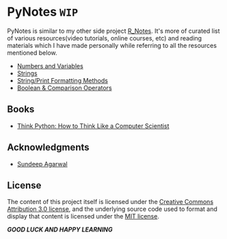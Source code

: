 # PyNotes `WIP`

PyNotes is similar to my other side project [R_Notes](https://github.com/Jarmos-san/R_Notes). It's more of curated list of various resources(video tutorials, online courses, etc) and reading materials which I have made personally while referring to all the resources mentioned below.

- [Numbers and Variables](https://github.com/Jarmos-san/PyNotes/blob/master/numbers_%26_variables.md)
- [Strings](https://github.com/Jarmos-san/PyNotes/blob/master/strings.md)
- [String/Print Formatting Methods](https://github.com/Jarmos-san/PyNotes/blob/master/string_formatting.md)
- [Boolean & Comparison Operators](https://github.com/Jarmos-san/PyNotes/blob/master/boolean_comparison_operators.md)

Books
-----
- [Think Python: How to Think Like a Computer Scientist](https://greenteapress.com/thinkpython2/html/index.html)

Acknowledgments
-----
- [Sundeep Agarwal](https://github.com/learnbyexample)

License
-----
The content of this project itself is licensed under the [Creative Commons Attribution 3.0 license](https://creativecommons.org/licenses/by-nc-sa/4.0/legalcode), and the underlying source code used to format and display that content is licensed under the [MIT license](https://www.r-project.org/Licenses/MIT).

_**GOOD LUCK AND HAPPY LEARNING**_
